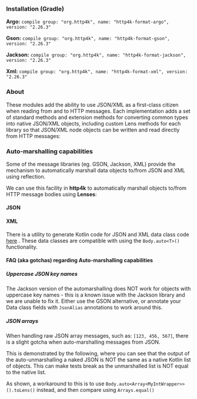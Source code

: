 ### Installation (Gradle)
**Argo:**  ```compile group: "org.http4k", name: "http4k-format-argo", version: "2.26.3"```

**Gson:**  ```compile group: "org.http4k", name: "http4k-format-gson", version: "2.26.3"```

**Jackson:** ```compile group: "org.http4k", name: "http4k-format-jackson", version: "2.26.3"```

**Xml:** ```compile group: "org.http4k", name: "http4k-format-xml", version: "2.26.3"```

### About
These modules add the ability to use JSON/XML as a first-class citizen when reading from and to HTTP messages. Each implementation adds a set of 
standard methods and extension methods for converting common types into native JSON/XML objects, including custom Lens methods for each library so that 
JSON/XML node objects can be written and read directly from HTTP messages:

<script src="https://gist-it.appspot.com/https://github.com/http4k/http4k/blob/master/src/docs/guide/modules/message_formats/example.kt"></script>

### Auto-marshalling capabilities

Some of the message libraries (eg. GSON, Jackson, XML) provide the mechanism to automatically marshall data objects to/from JSON and XML using reflection.

We can use this facility in **http4k** to automatically marshall objects to/from HTTP message bodies using **Lenses**:

#### JSON

<script src="https://gist-it.appspot.com/https://github.com/http4k/http4k/blob/master/src/docs/guide/modules/message_formats/autoJson.kt"></script>

#### XML

<script src="https://gist-it.appspot.com/https://github.com/http4k/http4k/blob/master/src/docs/guide/modules/message_formats/autoXml.kt"></script>

There is a utility to generate Kotlin code for JSON and XML data class code [here](http://http4k-data-class-gen.herokuapp.com) . These data classes are compatible with using the `Body.auto<T>()` functionality. 

#### FAQ (aka gotchas) regarding Auto-marshalling capabilities

##### Uppercase JSON key names
The Jackson version of the automarshalling does NOT work for objects with uppercase key names - this is a known issue with the Jackson library and we are unable to fix it. Either use the GSON alternative, or annotate your Data class fields with `JsonAlias` annotations to work around this.

##### JSON arrays
When handling raw JSON array messages, such as: `[123, 456, 567]`, there is a slight gotcha when auto-marshalling messages from JSON.

This is demonstrated by the following, where you can see that the output of the auto-unmarshalling a naked JSON is NOT the same as a native Kotlin list of objects. This can make tests break as the unmarshalled list is NOT equal to the native list.

As shown, a workaround to this is to use `Body.auto<Array<MyIntWrapper>>().toLens()` instead, and then compare using `Arrays.equal()`

<script src="https://gist-it.appspot.com/https://github.com/http4k/http4k/blob/master/src/docs/guide/modules/message_formats/list_gotcha.kt"></script>

